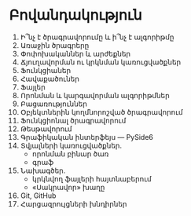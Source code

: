 # Բովանդակություն

1. Ի՞նչ է ծրագրավորումը և ի՞նչ է ալգորիթմը
2. Առաջին ծրագրերը
3. Փոփոխականներ և արժեքներ
4. Ճյուղավորման ու կրկնման կառուցվածքներ
5. Ֆունկցիաներ
6. Հավաքածուներ
7. Ֆայլեր
8. Որոնման և կարգավորման ալգորիթմներ
9. Բացառություններ
10. Օբյեկտներին կողմնորոշված ծրագրավորում
11. Ֆունկցիոնալ ծրագրավորում
12. Թեսթավորում
13. Գրաֆիկական ինտերֆեյս — PySide6
14. Տվյալների կառուցվածքներ.
    * որոնման բինար ծառ
    * գրաֆ
15. Նախագծեր.
    * կրկնվող ֆայլերի հայտնաբերում
    * «Սակրավոր» խաղը
16. Git, GitHub
17. Հարցազրույցների խնդիրներ
